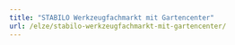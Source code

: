 ```yaml
---
title: "STABILO Werkzeugfachmarkt mit Gartencenter"
url: /elze/stabilo-werkzeugfachmarkt-mit-gartencenter/
---
```

